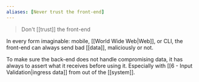 ```yaml
---
aliases: [Never trust the front-end]
---
```


> Don't [[trust]] the front-end

In every form imaginable: mobile, [[World Wide Web|Web]], or CLI, the front-end can always send bad [[data]], maliciously or not.

To make sure the back-end does not handle compromising data, it has always to assert what it receives before using it. Especially with [[6 - Input Validation|ingress data]] from out of the [[system]].